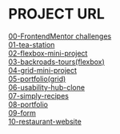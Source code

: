 <h1>PROJECT URL</h1>

<a href="https://github.com/mraditya1999/Html_Css_Projects/tree/main/00-FrontendMentor%20challenges">00-FrontendMentor challenges</a><br/>
<a href="https://css-01-tea-station.netlify.app">01-tea-station</a><br/>
<a href="https://css-02-flexbox-mini-project.netlify.app">02-flexbox-mini-project</a><br/>
<a href="https://css-03-backroads-tours.netlify.app">03-backroads-tours(flexbox)</a><br/>
<a href="https://css-04-grid-mini-project.netlify.app">04-grid-mini-project</a><br/>
<a href="https://css-05-portfolio.netlify.app">05-portfolio(grid)</a><br/>
<a href="https://css-06-usability-hub-clone.netlify.app">06-usability-hub-clone</a><br/>
<a href="https://css-07-simply-recipes.netlify.app">07-simply-recipes</a><br/>
<a href="https://css-08-portfolio.netlify.app">08-portfolio</a><br/>
<a href="https://css-09-form.netlify.app">09-form</a><br/>
<a href="https://css-10-restaurant-website.netlify.app">10-restaurant-website</a><br/>
